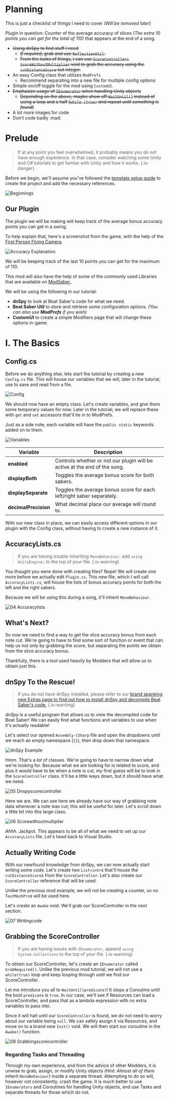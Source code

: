 <!-- TITLE: The Example Mod Tutorial -->
<!-- SUBTITLE: Learn how to make a Beat Saber Mod! -->


# Planning
This is just a checklist of things I need to cover *(Will be removed later*)

Plugin in question: Counter of the average accuracy of slices *(The extra 10 points you can get for the total of 110)* that appears at the end of a song.

* ~~Using dnSpy to find stuff I need~~
  * ~~*If required*, grab and use `ReflectionUtil`.~~
  * ~~From the looks of things, I can use `ScoreControllers` `ScoreWithoutMultiplier` void to grab the accuracy using the `cutDistanceScore` out integer.~~
* An easy Config class that utilizes `ModPrefs`
  * Recommend separating into a new file for multiple config options
* Simple on/off toggle for the mod using `CustomUI`.
* ~~Emphasize usage of `IEnumerator` when handling Unity objects~~
  * ~~Depending on the above, maybe show off `WaitUntil()` instead of using a loop and a half *(`while (true)` and repeat until something is found)*~~
* A lot more images for code
* Don't code badly :mad:
# Prelude
>If at any point you feel overwhelmed, it probably means you do not have enough experience. In that case, consider watching some Unity and C# tutorials to get familar with Unity and how it works.
{.is-danger}

Before we begin, we'll assume you've followed the [template setup guide](https://wiki.assistant.moe/modding/intro) to create the project and add the necessary references.

![Beginnings](/uploads/modding-example-v-2/00-beginnings.png "Beginnings")

## Our Plugin

The plugin we will be making will keep track of the average bonus accuracy points you can get in a swing.

To help explain that, here's a screenshot from the game, with the help of the [First Person Flying Camera](https://wiki.assistant.moe/modding#launch-args).

![Accuracy Explanation](/uploads/modding-example-v-2/01-accuracyexplanation.png "Accuracy Explanation")

We will be keeping track of the last 10 points you can get for the maximum of 110.

This mod will also have the help of some of the commonly used Libraries that are available on [ModSaber.](https://www.modsaber.org/).

We will be using the following in our tutorial:

* **dnSpy** to look at Beat Saber's code for what we need.
* **Beat Saber Util** to store and retrieve some configuration options. *(You can also use **ModPrefs** if you wish)*
* **CustomUI** to create a simple Modifiers page that will change these options in-game.

# I. The Basics
## Config.cs
Before we do anything else, lets start the tutorial by creating a new `Config.cs` file. This will house our variables that we will, later in the tutorial, use to save and read from a file.

![Config](/uploads/modding-example-v-2/02-configcreate.png "Config")

We should now have an empty class. Let's create variables, and give them some temporary values for now. Later in the tutorial, we will replace these with `get` and `set` accessors that'll tie in to ModPrefs.

Just as a side note, each variable will have the `public static` keywords added on to them.

![Variables](/uploads/modding-example-v-2/03-variables.png "Variables")

| Variable | Description |
|-|-|
|**enabled**|Controls whether or not our plugin will be active at the end of the song.|
|**displayBoth**|Toggles the average bonus score for both sabers.|
|**displaySeparate**|Toggles the average bonus score for each left/right saber separately.|
|**decimalPrecision**|What decimal place our average will round to.|

With our new class in place, we can easily access different options in our plugin with the Config class, without having to create a new instance of it.

## AccuracyLists.cs
>If you are having trouble inheriting `MonoBehaviour`, add `using UnityEngine;` to the top of your file.
{.is-warning}

You thought you were done with creating files? Nope! We will create one more before we actually edit `Plugin.cs`. This new file, which I will call `AccuracyLists.cs`, will house the lists of bonus accuracy points for both the left and the right sabers.

Because we will be using this during a song, it'll inherit `MonoBehaviour`.

![04 Accuracylists](/uploads/modding-example-v-2/04-accuracylists.png "04 Accuracylists")

## What's Next?
So now we need to find a way to get the slice accuracy bonus from each note cut. We're going to have to find some sort of function or event that can help us not only by grabbing the score, but separating the points we obtain from the slice accuracy bonus.

Thankfully, there is a tool used heavily by Modders that will allow us to obtain just this.

## dnSpy To the Rescue!
>If you do not have dnSpy installed, please refer to our [brand spanking new Extras page to find out how to install dnSpy and decompile Beat Saber's code.](https://wiki.assistant.moe/modding/extras#dn-spy)
{.is-warning}

*dnSpy* is a useful program that allows us to view the decompiled code for Beat Saber! We can easily find what functions and variables to use when it's actually readable!

Let's select our opened `Assembly-CSharp` file and open the dropdowns until we reach an empty namespace (`{}`), then drop down that namespace.

![dnSpy Example](/uploads/modding/dnspy-example.png "dnSpy Example")

Hmm. That's a *lot* of classes. We're going to have to narrow down what we're looking for. Because what we are looking for is related to score, and plus it would have to be when a note is cut, my first guess will be to look in the `ScoreController` class. It'll be a little ways down, but it should have what we need.

![05 Dnspyscorecontroller](/uploads/modding-example-v-2/05-dnspyscorecontroller.png "05 Dnspyscorecontroller")

Here we are. We can see here we already have our way of grabbing note data whenever a note was cut; this will be useful for later. Let's scroll down a little bit into this large class.

![06 Scorewithoutmultiplier](/uploads/modding-example-v-2/06-scorewithoutmultiplier.png "06 Scorewithoutmultiplier")

*Ahhh*. Jackpot. This appears to be all of what we need to set up our `AccuracyLists` file. Let's head back to Visual Studio.

## Actually Writing Code
With our newfound knowledge from dnSpy, we can now actually start writing some code. Let's create two `List<int>`s that'll house the `cutDistanceScore`s from the `ScoreController`. Let's also create our `ScoreController` reference that will be used.

Unlike the previous mod example, we will not be creating a counter, so no `TextMeshPro`s will be used here.

Let's create an `Awake` void. We'll grab our ScoreController in the next section.

![07 Writingcode](/uploads/modding-example-v-2/07-writingcode.png "07 Writingcode")

## Grabbing the ScoreController
>If you are having issues with `IEnumerator`, append `using System.Collections` to the top of your file.
{.is-warning}

To obtain our ScoreController, let's create an `IEnumerator` called `GrabRequired()`. Unlike the previous mod tutorial, we will not use a `while(true)` loop and keep looping through until we find our ScoreController.

Let me introduce you all to `WaitUntil(predicate)`! It stops a Coroutine until the bool `predicate` is `true`. In our case, we'll see if Resources can load a ScoreController, and pass that as a lambda expression with no extra variables to pass into.

Since it will halt until our `ScoreController` is found, we do not need to worry about our variable being `null`. We can safely assign it via Resources, and move on to a brand new `Init()` void. We will then start our coroutine in the `Awake()` function.

![08 Grabbingscorecontroller](/uploads/modding-example-v-2/08-grabbingscorecontroller.png "08 Grabbingscorecontroller")

### Regarding Tasks and Threading
Through my own experience, and from the advice of other Modders, it is unwise to grab, assign, or modify Unity objects *(Hint: Almost all of them inherit `MonoBehaviour`)* inside a separate thread. Attempting to do so will, however not consistently, crash the game. It is much better to use `IEnumerators` and Coroutines for handling Unity objects, and use Tasks and separate threads for those which do not.
